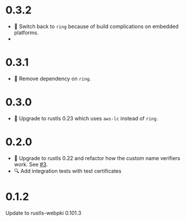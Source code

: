 # 0.3.2
* :wrench: Switch back to `ring` because of build complications on embedded platforms.
* 
# 0.3.1
* :wrench: Remove dependency on `ring`.

# 0.3.0
* :wrench: Upgrade to rustls 0.23 which uses `aws-lc` instead of `ring`.

# 0.2.0
* :wrench: Upgrade to rustls 0.22 and refactor how the custom name verifiers work. See [#3](https://github.com/stepfunc/rustls-config/pull/3).
* :mag: Add integration tests with test certificates

# 0.1.2
Update to rustls-webpki 0.101.3